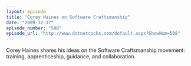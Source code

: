 ```yaml
---
layout: episode
title: "Corey Haines on Software Craftsmanship"
date: "2009-12-17"
episode_number: "508"
episode_url: "http://www.dotnetrocks.com/default.aspx?ShowNum=508"
---
```


Corey Haines shares his ideas on the Software Craftsmanship movement: training, apprenticeship, guidance, and collaboration.
